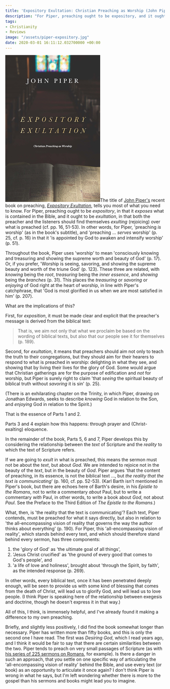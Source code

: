 ```yaml
---
title: 'Expository Exultation: Christian Preaching as Worship (John Piper)'
description: "For Piper, preaching ought to be expository, and it ought serve worship: 'seeing, savoring, and showing the supreme beauty and worth of the triune God'."
tags:
- Christianity
- Reviews
image: "/assets/piper-expository.jpg"
date: 2020-03-01 16:11:12.032700000 +00:00
---
```

[<img alt="Expository Exultation: Christian Preaching as Worship, by John Piper" src="/assets/piper-expository.jpg" class="alignright" />](https://www.crossway.org/books/expository-exultation-hcj/ "Expository Exultation: Christian Preaching as Worship, by John Piper")The title of [John Piper's](http://www.desiringgod.org) recent book on preaching, [_Expository Exultation_](https://www.crossway.org/books/expository-exultation-hcj/), tells you most of what you need to know. For Piper, preaching ought to be _expository_, in that it _exposes_ what is contained in the Bible, and it ought to be _exultation_, in that both the preacher and the listeners should find themselves _exulting_ (rejoicing) over what is preached (cf. pp. 16, 51-53). In other words, for Piper, 'preaching _is_ worship' (as in the book's subtitle), and 'preaching ... _serves_ worship' (p. 25, cf. p. 16) in that it 'is appointed by God to awaken and intensify worship' (p. 51).

Throughout the book, Piper uses 'worship' to mean 'consciously knowing and treasuring and showing the supreme worth and beauty of God' (p. 17). Or, if you prefer, 'Worship is seeing, savoring, and showing the supreme beauty and worth of the triune God' (p. 123). These three are related, with _knowing_ being the _root_, _treasuring_ being the _inner essence_, and _showing_ being the _branches_ (p. 31). This places the _treasuring_ or _savoring_ or _enjoying_ of God right at the heart of worship, in line with Piper's catchphrase, that 'God is most glorified in us when we are most satisfied in him' (p. 207).

What are the implications of this?

First, for _exposition_, it must be made clear and explicit that the preacher's message is derived from the biblical text:

> That is, we aim not only that what we proclaim be based on the wording of biblical texts, but also that our people see it for themselves (p. 189).

Second, for _exultation_, it means that preachers should aim not only to teach the truth to their congregations, but they should aim for their hearers to respond to what is preached in worship: delighting in what they see, and showing that by living their lives for the glory of God. Some would argue that Christian gatherings are for the purpose of edification and _not_ for worship, but Piper is surely right to claim 'that _seeing_ the spiritual beauty of biblical truth without _savoring_ it is sin' (p. 25).

(There is an exhilarating chapter on the Trinity, in which Piper, drawing on Jonathan Edwards, seeks to describe _knowing_ God in relation to the Son, and _enjoying_ God in relation to the Spirit.)

That is the essence of Parts 1 and 2.

Parts 3 and 4 explain how this happens: through prayer and (Christ-exalting) eloquence.

In the remainder of the book, Parts 5, 6 and 7, Piper develops this by considering the relationship between the _text_ of Scripture and the _reality_ to which the text of Scripture refers.

If we are going to _exult_ in what is preached, this means the sermon must not be about the _text_, but about _God_. We are intended to rejoice not in the beauty of the _text_, but in the beauty of _God_. Piper argues 'that the content of preaching, in its essence, is not the biblical text ..., but _the reality that the text is communicating_' (p. 160, cf. pp. 52-53). (Karl Barth isn't mentioned in Piper's book, but there are echoes here of Barth's desire, in his _Epistle to the Romans_, not to write a commentary _about_ Paul, but to write a commentary _with_ Paul, in other words, to write a book about _God_, not about _Paul_. See the Preface to the Third Edition of _The Epistle to the Romans_.)

What, then, is 'the reality that the text is communicating'? Each text, Piper contends, must be preached for what it says directly, but also in relation to 'the all-encompassing vision of reality that governs the way the author thinks about everything' (p. 190). For Piper, this 'all-encompassing vision of reality', which stands behind every text, and which should therefore stand behind every sermon, has three components:

1. the 'glory of God' as 'the ultimate goal of all things',
1. 'Jesus Christ crucified' as 'the ground of every good that comes to God's people', and
1. 'a life of love and holiness', brought about 'through the Spirit, by faith', as the intended response (p. 269).

In other words, every biblical text, once it has been penetrated deeply enough, will be seen to provide us with some kind of blessing that comes from the death of Christ, will lead us to glorify God, and will lead us to love people. (I think Piper is speaking here of the relationship between exegesis and doctrine, though he doesn't express it in that way.)

All of this, I think, is immensely helpful, and I've already found it making a difference to my own preaching.

Briefly, and slightly less positively, I did find the book somewhat longer than necessary. Piper has written more than fifty books, and this is only the second one I have read. The first was _Desiring God_, which I read years ago, and I think it would be fair to say that there are certain similarities between the two. Piper tends to preach on very small passages of Scripture (as with [his series of 225 sermons on Romans](https://www.desiringgod.org/series/with-messages), for example). Is there a danger in such an approach, that you settle on one specific way of articulating the 'all-encompassing vision of reality' behind the Bible, and use every text (or book) as an opportunity to articulate it once again? I don't think Piper is wrong in what he says, but I'm left wondering whether there is more to the gospel than his sermons and books might lead you to imagine.
